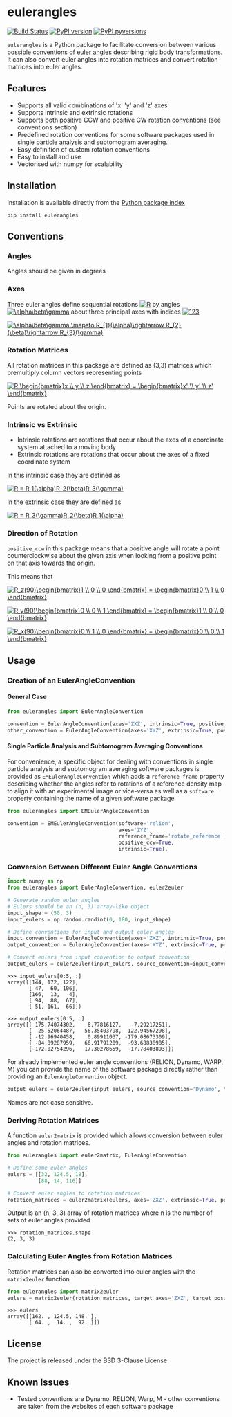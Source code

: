 # eulerangles
[![Build Status](https://travis-ci.com/alisterburt/eulerangles.svg?branch=master)](https://travis-ci.com/alisterburt/eulerangles)
[![PyPI version](https://badge.fury.io/py/eulerangles.svg)](https://pypi.org/project/eulerangles/)
[![PyPI pyversions](https://img.shields.io/pypi/pyversions/eulerangles.svg)](https://pypi.python.org/pypi/eulerangles/)

`eulerangles` is a Python package to facilitate conversion between various possible conventions of [euler angles](https://en.wikipedia.org/wiki/Euler_angles)
describing rigid body transformations. It can also convert euler angles into rotation matrices and convert rotation matrices into euler angles.


## Features
- Supports all valid combinations of 'x' 'y' and 'z' axes
- Supports intrinsic and extrinsic rotations
- Supports both positive CCW and positive CW rotation conventions (see conventions section)
- Predefined rotation conventions for some software packages used in single particle analysis and subtomogram averaging.
- Easy definition of custom rotation conventions
- Easy to install and use
- Vectorised with numpy for scalability



## Installation
Installation is available directly from the [Python package index](https://pypi.org/project/eulerangles/)
```
pip install eulerangles
```

## Conventions
### Angles
Angles should be given in degrees

### Axes
Three euler angles define sequential rotations 
<a href="https://www.codecogs.com/eqnedit.php?latex=R" target="_blank"><img src="https://latex.codecogs.com/gif.latex?R" title="R" /></a> by angles 
<a href="https://www.codecogs.com/eqnedit.php?latex=\alpha\beta\gamma" target="_blank"><img src="https://latex.codecogs.com/gif.latex?\alpha\beta\gamma" title="\alpha\beta\gamma" /></a> 
about three principal axes with indices 
<a href="https://www.codecogs.com/eqnedit.php?latex=123" target="_blank"><img src="https://latex.codecogs.com/gif.latex?123" title="123" /></a>


<a href="https://www.codecogs.com/eqnedit.php?latex=\alpha\beta\gamma&space;\mapsto&space;R_{1}(\alpha)\rightarrow&space;R_{2}(\beta)\rightarrow&space;R_{3}(\gamma)" target="_blank"><img src="https://latex.codecogs.com/gif.latex?\alpha\beta\gamma&space;\mapsto&space;R_{1}(\alpha)\rightarrow&space;R_{2}(\beta)\rightarrow&space;R_{3}(\gamma)" title="\alpha\beta\gamma \mapsto R_{1}(\alpha)\rightarrow R_{2}(\beta)\rightarrow R_{3}(\gamma)" /></a>


### Rotation Matrices
All rotation matrices in this package are defined as (3,3) matrices which premultiply column vectors representing points



<a href="https://www.codecogs.com/eqnedit.php?latex=R&space;\begin{bmatrix}x&space;\\&space;y&space;\\&space;z&space;\end{bmatrix}&space;=&space;\begin{bmatrix}x'&space;\\&space;y'&space;\\&space;z'&space;\end{bmatrix}" target="_blank"><img src="https://latex.codecogs.com/gif.latex?R&space;\begin{bmatrix}x&space;\\&space;y&space;\\&space;z&space;\end{bmatrix}&space;=&space;\begin{bmatrix}x'&space;\\&space;y'&space;\\&space;z'&space;\end{bmatrix}" title="R \begin{bmatrix}x \\ y \\ z \end{bmatrix} = \begin{bmatrix}x' \\ y' \\ z' \end{bmatrix}" /></a>

Points are rotated about the origin.


### Intrinsic vs Extrinsic
- Intrinsic rotations are rotations that occur about the axes of a coordinate system attached to a moving body
- Extrinsic rotations are rotations that occur about the axes of a fixed coordinate system

In this intrinsic case they are defined as

<a href="https://www.codecogs.com/eqnedit.php?latex=R&space;=&space;R_1(\alpha)R_2(\beta)R_3(\gamma)" target="_blank"><img src="https://latex.codecogs.com/gif.latex?R&space;=&space;R_1(\alpha)R_2(\beta)R_3(\gamma)" title="R = R_1(\alpha)R_2(\beta)R_3(\gamma)" /></a>

In the extrinsic case they are defined as

<a href="https://www.codecogs.com/eqnedit.php?latex=R&space;=&space;R_3(\gamma)R_2(\beta)R_1(\alpha)" target="_blank"><img src="https://latex.codecogs.com/gif.latex?R&space;=&space;R_3(\gamma)R_2(\beta)R_1(\alpha)" title="R = R_3(\gamma)R_2(\beta)R_1(\alpha)" /></a>

### Direction of Rotation
`positive_ccw` in this package means that a positive angle will rotate a point counterclockwise about the given axis when looking from a positive point on that axis towards the origin.

This means that

<a href="https://www.codecogs.com/eqnedit.php?latex=R_z(90)\begin{bmatrix}1&space;\\&space;0&space;\\&space;0&space;\end{bmatrix}&space;=&space;\begin{bmatrix}0&space;\\&space;1&space;\\&space;0&space;\end{bmatrix}" target="_blank"><img src="https://latex.codecogs.com/gif.latex?R_z(90)\begin{bmatrix}1&space;\\&space;0&space;\\&space;0&space;\end{bmatrix}&space;=&space;\begin{bmatrix}0&space;\\&space;1&space;\\&space;0&space;\end{bmatrix}" title="R_z(90)\begin{bmatrix}1 \\ 0 \\ 0 \end{bmatrix} = \begin{bmatrix}0 \\ 1 \\ 0 \end{bmatrix}" /></a>

<a href="https://www.codecogs.com/eqnedit.php?latex=R_y(90)\begin{bmatrix}0&space;\\&space;0&space;\\&space;1&space;\end{bmatrix}&space;=&space;\begin{bmatrix}1&space;\\&space;0&space;\\&space;0&space;\end{bmatrix}" target="_blank"><img src="https://latex.codecogs.com/gif.latex?R_y(90)\begin{bmatrix}0&space;\\&space;0&space;\\&space;1&space;\end{bmatrix}&space;=&space;\begin{bmatrix}1&space;\\&space;0&space;\\&space;0&space;\end{bmatrix}" title="R_y(90)\begin{bmatrix}0 \\ 0 \\ 1 \end{bmatrix} = \begin{bmatrix}1 \\ 0 \\ 0 \end{bmatrix}" /></a>

<a href="https://www.codecogs.com/eqnedit.php?latex=R_x(90)\begin{bmatrix}0&space;\\&space;1&space;\\&space;0&space;\end{bmatrix}&space;=&space;\begin{bmatrix}0&space;\\&space;0&space;\\&space;1&space;\end{bmatrix}" target="_blank"><img src="https://latex.codecogs.com/gif.latex?R_x(90)\begin{bmatrix}0&space;\\&space;1&space;\\&space;0&space;\end{bmatrix}&space;=&space;\begin{bmatrix}0&space;\\&space;0&space;\\&space;1&space;\end{bmatrix}" title="R_x(90)\begin{bmatrix}0 \\ 1 \\ 0 \end{bmatrix} = \begin{bmatrix}0 \\ 0 \\ 1 \end{bmatrix}" /></a>


## Usage

### Creation of an EulerAngleConvention
#### General Case
```python
from eulerangles import EulerAngleConvention

convention = EulerAngleConvention(axes='ZXZ', intrinsic=True, positive_ccw=True)
other_convention = EulerAngleConvention(axes='XYZ', extrinsic=True, positive_ccw=False)
```

#### Single Particle Analysis and Subtomogram Averaging Conventions
For convenience, a specific object for dealing with conventions in single particle analysis and subtomogram averaging software packages is provided as `EMEulerAngleConvention` which adds a `reference frame` property describing 
whether the angles refer to rotations of a reference density map to align it with an experimental image or vice-versa as well as a `software` property containing the name of a given software package

```python
from eulerangles import EMEulerAngleConvention

convention = EMEulerAngleConvention(software='relion',
                                    axes='ZYZ',
                                    reference_frame='rotate_reference',
                                    positive_ccw=True,
                                    intrinsic=True),
```

### Conversion Between Different Euler Angle Conventions

```python
import numpy as np
from eulerangles import EulerAngleConvention, euler2euler

# Generate random euler angles
# Eulers should be an (n, 3) array-like object
input_shape = (50, 3)
input_eulers = np.random.randint(0, 180, input_shape)

# Define conventions for input and output euler angles
input_convention = EulerAngleConvention(axes='ZXZ', intrinsic=True, positive_ccw=True)
output_convention = EulerAngleConvention(axes='XYZ', extrinsic=True, positive_ccw=False)

# Convert eulers from input convention to output convention
output_eulers = euler2euler(input_eulers, source_convention=input_convention, target_convention=output_convention)
```

```
>>> input_eulers[0:5, :]
array([[144, 172, 122],
       [ 47,  60, 106],
       [166,  13,   4],
       [ 94,  88,  67],
       [ 51, 161,  66]])

>>> output_eulers[0:5, :]
array([[ 175.74074302,    6.77816127,   -7.29217251],
       [  25.52064487,   56.35403798, -122.94567298],
       [ -12.96940458,    0.89911037, -179.08673309],
       [ -84.89287959,   66.91791209,  -93.68838985],
       [-172.02754296,   17.30278659,  -17.78403893]])
```

For already implemented euler angle conventions (RELION, Dynamo, WARP, M) you can provide the name of 
the software package directly rather than providing an `EulerAngleConvention` object. 

```python
output_eulers = euler2euler(input_eulers, source_convention='Dynamo', target_convention='M')
```
Names are not case sensitive.

### Deriving Rotation Matrices
A function `euler2matrix` is provided which allows conversion between euler angles and rotation matrices.

```python
from eulerangles import euler2matrix, EulerAngleConvention

# Define some euler angles
eulers = [[32, 124.5, 18],
          [88, 14, 116]]

# Convert euler angles to rotation matrices
rotation_matrices = euler2matrix(eulers, axes='ZXZ', extrinsic=True, positive_ccw=False)
```

Output is an (n, 3, 3) array of rotation matrices where n is the number of sets of euler angles provided
```
>>> rotation_matrices.shape
(2, 3, 3)
```

### Calculating Euler Angles from Rotation Matrices
Rotation matrices can also be converted into euler angles with the `matrix2euler` function

```python
from eulerangles import matrix2euler
eulers = matrix2euler(rotation_matrices, target_axes='ZXZ', target_positive_ccw=True, target_intrinsic=True)
```

```
>>> eulers
array([[162. , 124.5, 148. ],
       [ 64. ,  14. ,  92. ]])
```

## License
The project is released under the BSD 3-Clause License

## Known Issues
- Tested conventions are Dynamo, RELION, Warp, M - other conventions are taken from the websites of each software package
